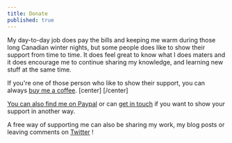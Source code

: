 ```yaml
---
title: Donate
published: true
---
```


My day-to-day job does pay the bills and keeping me warm during those long Canadian winter nights, but some people does like to show their support from time to time. It does feel great to know what I does maters and it does encourage me to continue sharing my knowledge, and learning new stuff at the same time.

If you're one of those person who like to show their support, you can always [buy me a coffee](https://ko-fi.com/lcharette).
[center]<script type='text/javascript' src='https://ko-fi.com/widgets/widget_2.js'></script><script type='text/javascript'>kofiwidget2.init('Buy me a Coffee', '#46b798', 'A7052ICP');kofiwidget2.draw();</script> [/center]

[You can also find me on Paypal](https://paypal.me/LouisCharette) or can [get in touch](mailto:hello@bbqsoftwares.com) if you want to show your support in another way.

A free way of supporting me can also be sharing my work, my blog posts or leaving comments on [Twitter](https://twitter.com/LouisCharette) !
